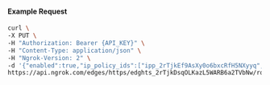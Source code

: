 <!-- Code generated for API Clients. DO NOT EDIT. -->

#### Example Request

```bash
curl \
-X PUT \
-H "Authorization: Bearer {API_KEY}" \
-H "Content-Type: application/json" \
-H "Ngrok-Version: 2" \
-d '{"enabled":true,"ip_policy_ids":["ipp_2rTjkEf9AsXy0o6bxcRfH5NXyyq","ipp_2rTjkDGh6LrDhCmAGyvNlQvBa8g"]}' \
https://api.ngrok.com/edges/https/edghts_2rTjkDsqOLKazL5WARB6a2TVbNw/routes/edghtsrt_2rTjkGju7cQRqnb0mzruy9bcvMw/ip_restriction
```
